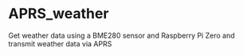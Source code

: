 # APRS_weather
Get weather data using a BME280 sensor and Raspberry Pi Zero and transmit weather data via APRS
